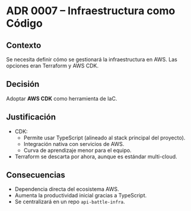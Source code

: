# ADR 0007 – Infraestructura como Código

## Contexto

Se necesita definir cómo se gestionará la infraestructura en AWS. Las opciones eran Terraform y AWS CDK.

## Decisión

Adoptar **AWS CDK** como herramienta de IaC.

## Justificación

- CDK:
  - Permite usar TypeScript (alineado al stack principal del proyecto).
  - Integración nativa con servicios de AWS.
  - Curva de aprendizaje menor para el equipo.
- Terraform se descarta por ahora, aunque es estándar multi-cloud.

## Consecuencias

- Dependencia directa del ecosistema AWS.
- Aumenta la productividad inicial gracias a TypeScript.
- Se centralizará en un repo `api-battle-infra`.
